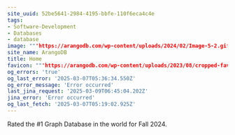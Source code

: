 ```yaml
---
site_uuid: 52be5641-2984-4195-bbfe-110f6eca4c4e
tags:
- Software-Development
- Databases
- database
image: ""'https://arangodb.com/wp-content/uploads/2024/02/Image-5-2.gif'""
site_name: ArangoDB
title: Home
favicon: ""'https://arangodb.com/wp-content/uploads/2023/08/cropped-favicon-192x192.png'""
og_errors: 'true'
og_last_error: '2025-03-07T05:36:34.550Z'
og_error_message: 'Error occurred'
last_jina_request: '2025-03-09T06:45:04.202Z'
jina_error: 'Error occurred'
og_last_fetch: '2025-03-07T05:19:02.925Z'
---
```

Rated the #1 Graph Database in the world for Fall 2024. 

